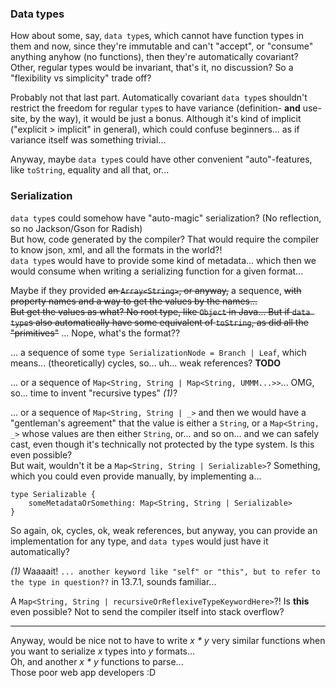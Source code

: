 ### Data types

How about some, say, `data type`s, which cannot have function types in them and now, since they're immutable
and can't "accept", or "consume" anything anyhow (no functions), then they're automatically covariant?
Other, regular types would be invariant, that's it, no discussion? So a "flexibility vs simplicity" trade off?

Probably not that last part. Automatically covariant `data type`s shouldn't restrict the freedom for regular `type`s to have variance
(definition- **and** use-site, by the way), it would be just a bonus.
Although it's kind of implicit ("explicit > implicit" in general), which could confuse beginners... as if variance itself was something trivial...

Anyway, maybe `data type`s could have other convenient "auto"-features, like `toString`, equality and all that, or...

### Serialization

`data type`s could somehow have "auto-magic" serialization? (No reflection, so no Jackson/Gson for Radish)\
But how, code generated by the compiler? That would require the compiler to know json, xml, and all the formats in the world?!\
`data type`s would have to provide some kind of metadata... which then we would consume when writing a serializing function for a given format...

Maybe if they provided ~~an `Array<String>`, or anyway,~~ a sequence, ~~with property names and a way to get the values by the names...\
But get the values as what? No root type, like `Object` in Java...
But if `data type`s also automatically have some equivalent of `toString`, as did all the "primitives"~~ ... Nope, what's the format??

... a sequence of some `type SerializationNode = Branch | Leaf`, which means... (theoretically) cycles, so... uh... weak references? **TODO**

... or a sequence of `Map<String, String | Map<String, UMMM...>>`... OMG, so... time to invent "recursive types" _(1)_?

... or a sequence of `Map<String, String | _>` and then we would have a "gentleman's agreement" that the value is either a `String`,
or a `Map<String, _>` whose values are then either `String`, or... and so on... and we can safely cast, even though it's technically
not protected by the type system. Is this even possible?\
But wait, wouldn't it be a `Map<String, String | Serializable>`?
Something, which you could even provide manually, by implementing a...

```
type Serializable {
    someMetadataOrSomething: Map<String, String | Serializable>
}
```

So again, ok, cycles, ok, weak references, but anyway, you can provide an implementation for any type, and `data type`s
would just have it automatically?

_(1)_ Waaaait! `... another keyword like "self" or "this", but to refer to the type in question??` in 13.7.1, sounds familiar...

A `Map<String, String | recursiveOrReflexiveTypeKeywordHere>`?! Is **this** even possible? Not to send the compiler itself into stack overflow?

----

Anyway, would be nice not to have to write _x * y_ very similar functions when you want to serialize _x_ types into _y_ formats...\
Oh, and another _x * y_ functions to parse...\
Those poor web app developers :D